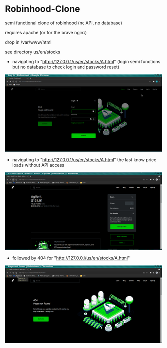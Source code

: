 # Robinhood-Clone
semi functional clone of robinhood (no API, no database)

requires apache (or for the brave nginx)

drop in /var/www/html

see directory us/en/stocks

* navigating to "http://127.0.0.1/us/en/stocks/A.html" (login semi functions but no database to check login and password reset)
 
![s1](https://raw.githubusercontent.com/c4pt000/Robinhood-Clone/main/semi-functioning-login.png)

* navigating to "http://127.0.0.1/us/en/stocks/A.html" the last know price loads without API access
 
![s1](https://raw.githubusercontent.com/c4pt000/Robinhood-Clone/main/last-known-stock-price-no-api.png)

* followed by 404 for "http://127.0.0.1/us/en/stocks/A.html"
 
![s1](https://raw.githubusercontent.com/c4pt000/Robinhood-Clone/main/stock-price-no-api-404.png)

